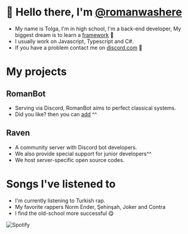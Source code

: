 # 👋 Hello there, I'm [@romanwashere](https://github.com/romanwashere)
- My name is Tolga, I'm in high school, I'm a back-end developer, My biggest dream is to learn a [framework](https://www.codecademy.com/resources/blog/what-is-a-framework/) 🤩
- I usually work on Javascript, Typescript and C#.
- If you have a problem contact me on [discord.com](https://discord.com/users/622350390871982080) 👀

# My projects
## RomanBot
- Serving via Discord, RomanBot aims to perfect classical systems.
- Did you like? then you can [add](https://discord.com/api/oauth2/authorize?client_id=996343874509353122&permissions=8&scope=bot%20applications.commands) ^^

## Raven
- A community server with Discord bot developers.
- We also provide special support for junior developers^^
- We host server-specific open source codes.

# Songs I've listened to
- I'm currently listening to Turkish rap.
- My favorite rappers Norm Ender, Şehinşah, Joker and Contra
- I find the old-school more successful 😋

![Spotify](https://spotify-github-profile.vercel.app/api/view?uid=31rirsi6rbffpdojujds57ru654y&cover_image=true&theme=default&show_offline=false&background_color=121212&interchange=false)
